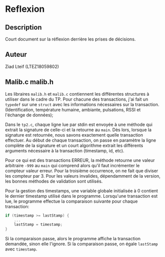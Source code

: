 # Reflexion

   ## Description

 Court document sur la réflexion  derrière les prises de décisions.

   ## Auteur

   Ziad Lteif (LTEZ18059802)

   ## Malib.c malib.h

   Les libraires ```malib.h``` et ```malib.c``` contiennent les différentes structures à utiliser dans le cadre du TP. 
   Pour chacune des transactions, j'ai fait un ```typedef``` sur une ```struct``` avec les informations nécessaires sur la transaction.
   (Identification, température humaine, ambiante, pulsations, RSSI et l'échange de données);

   Dans le ```tp2.c```, chaque ligne lue par stdin est envoyée à une méthode qui extrait la signature de celle-ci et la retourne au ```main```. 
   Dès lors, lorsque la signature est retournée, nous savons exactement quelle transaction effectuer. Au début de chaque transaction, on passe en paramètre
   la ligne complète de la signature et un court algorithme extrait les différents arguments nécessaire à la transaction (timestamp, id, etc). 

   Pour ce qui est des transactions ERREUR, la méthode retourne une valeur arbitraire ```-999``` au ```main``` qui comprend alors qu'il faut incrémenter le compteur valeur erreur.
   Pour la troisième occurrence, on ne fait que diviser les compteur par 3. 
   Pour les valeurs invalides, dépendamment de la version, les bonnes méthodes de validation sont utilisés.

   Pour la gestion des timestamps, une variable globale initialisée à 0 contient le dernier timestamp utilisé dans le programme. Lorsqu'une transaction est lue, le programme effectue la comparaison suivante pour chaque transaction:

   ```c
   if (timestamp >= lastStamp) {
       ...
       lastStamp = timestamp;
   }
   ```

   Si la comparaison passe, alors le programme affiche la transaction demandée, sinon elle l'ignore. Si la comparaison passe, on égale ```lastStamp``` avec ```timestamp```.


   